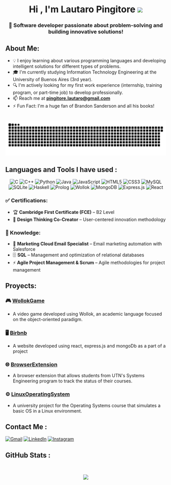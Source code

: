 <h1 align="center"><b>Hi , I'm Lautaro Pingitore </b><img src="https://media.giphy.com/media/hvRJCLFzcasrR4ia7z/giphy.gif" width="35"></h1>

<h3 align="center">
  📌 <b>Software developer passionate about problem-solving and building innovative solutions!</b>
</h3>

## About Me:
- 💡 I enjoy learning about various programming languages and developing intelligent solutions for different types of problems.  
- 🎓 I'm currently studying Information Technology Engineering at the University of Buenos Aires (3rd year).
- 🔍 I'm actively looking for my first work experience (internship, training program, or part-time job) to develop professionally.
- 📫 Reach me at **pingitore.lautaro@gmail.com**  
- ⚡️ Fun Fact: I'm a huge fan of Brandon Sanderson and all his books!

<div align="center">
  <br>
  <img alt="snake eating my contributions" src="https://raw.githubusercontent.com/codediaz/codediaz/output/github-contribution-grid-snake.svg" />
  <br/>
</div>

## Languages and Tools I have used :
<div align="center">
  
  ![C](https://img.shields.io/badge/C-%232370ED?style=for-the-badge&logo=c&logoColor=white)
  ![C++](https://img.shields.io/badge/C++-%2300599C?style=for-the-badge&logo=c%2B%2B&logoColor=white)
  ![Python](https://img.shields.io/badge/Python-%233776AB?style=for-the-badge&logo=python&logoColor=white)
  ![Java](https://img.shields.io/badge/Java-%23ED8B00?style=for-the-badge&logo=openjdk&logoColor=white)
  ![JavaScript](https://img.shields.io/badge/JavaScript-%23F7DF1E?style=for-the-badge&logo=javascript&logoColor=black)
  ![HTML5](https://img.shields.io/badge/HTML5-%23E34F26?style=for-the-badge&logo=html5&logoColor=white)
  ![CSS3](https://img.shields.io/badge/CSS3-%231572B6?style=for-the-badge&logo=css3&logoColor=white)
  ![MySQL](https://img.shields.io/badge/MySQL-%23316292?style=for-the-badge&logo=mysql&logoColor=white)
  ![SQLite](https://img.shields.io/badge/SQLite-%2307405E?style=for-the-badge&logo=sqlite&logoColor=white)
  ![Haskell](https://img.shields.io/badge/Haskell-%235D4F85?style=for-the-badge&logo=haskell&logoColor=white)
  ![Prolog](https://img.shields.io/badge/Prolog-%23D30001?style=for-the-badge&logoColor=white)
  ![Wollok](https://img.shields.io/badge/Wollok-%23CC342D?style=for-the-badge&logoColor=white)
  ![MongoDB](https://img.shields.io/badge/MongoDB-%2347A248?style=for-the-badge&logo=mongodb&logoColor=white)
  ![Express.js](https://img.shields.io/badge/Express.js-%23404d59?style=for-the-badge&logo=express&logoColor=white)
  ![React](https://img.shields.io/badge/React-%2361DAFB?style=for-the-badge&logo=react&logoColor=black)

</div>

### ✅ Certifications:
- 🏆 **Cambridge First Certificate (FCE)** – B2 Level  
- 🎨 **Design Thinking Co-Creator** – User-centered innovation methodology  

### 📖 Knowledge:
- 📨 **Marketing Cloud Email Specialist** – Email marketing automation with Salesforce  
- 🗄️ **SQL** – Management and optimization of relational databases  
- ⚡ **Agile Project Management & Scrum** – Agile methodologies for project management

## Proyects:
### 🎮 [WollokGame](https://github.com/LautaroPingitore/Juego_Wollok_UTN)
- A video game developed using Wollok, an academic language focused on the object-oriented paradigm.

### 🖥️ [Birbnb](https://github.com/LautaroPingitore/Tp-Desarrollo-Pagina-Web)
- A website developed using react, express.js and mongoDb as a part of a project
  
### 🌐 [BrowserExtension](https://github.com/LautaroPingitore/MateriasUtnExt)
- A browser extension that allows students from UTN's Systems Engineering program to track the status of their courses.
  
### ⚙️ [LinuxOperatingSystem](https://github.com/LautaroPingitore/Tp-Operativos-2C2024)
- A university project for the Operating Systems course that simulates a basic OS in a Linux environment.

## Contact Me :
[![Gmail](https://img.shields.io/badge/Gmail-%23EA4335.svg?style=for-the-badge&logo=gmail&logoColor=white)](mailto:pingitore.lautaro@gmail.com)
[![LinkedIn](https://img.shields.io/badge/LinkedIn-%230077B5.svg?style=for-the-badge&logo=linkedin&logoColor=white)](https://www.linkedin.com/in/lautaro-pingitore-49aa60310/)
[![Instagram](https://img.shields.io/badge/Instagram-%23E4405F.svg?style=for-the-badge&logo=instagram&logoColor=white)](https://instagram.com/lautaro_pingitore)

## GitHub Stats :
<br>
<p align="center">
  <a href="https://github.com/LautaroPingitore">
    <img src="https://github-readme-streak-stats.herokuapp.com/?user=LautaroPingitore&&theme=transparent"/>
  </a>
</p>

